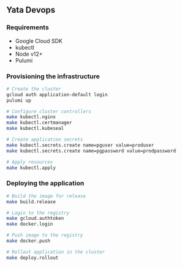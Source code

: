 ## Yata Devops

### Requirements

- Google Cloud SDK
- kubectl
- Node v12+
- Pulumi

### Provisioning the infrastructure
```bash
# Create the cluster
gcloud auth application-default login
pulumi up

# Configure cluster controllers
make kubectl.nginx
make kubectl.certmanager
make kubectl.kubeseal

# Create application secrets
make kubectl.secrets.create name=pguser value=produser
make kubectl.secrets.create name=pgpassword value=prodpassword

# Apply resources
make kubectl.apply
```

### Deploying the application
```bash
# Build the image for release
make build.release

# Login to the registry
make gcloud.authtoken
make docker.login

# Push image to the registry
make docker.push

# Rollout application in the cluster
make deploy.rollout
```

